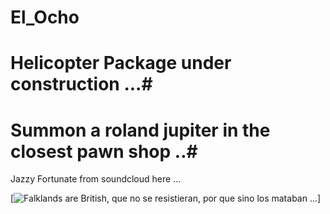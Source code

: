 # El_Ocho

# Helicopter Package under construction ...#

# Summon a roland jupiter in the closest pawn shop ..#

Jazzy Fortunate from soundcloud here ... 

[![Falklands are British, que no se resistieran, por que sino los mataban ... 
](https://raw.githubusercontent.com/rgarro/El_Ocho/main/elLocho.PNG)]


